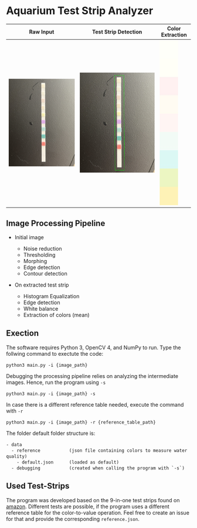 # Aquarium Test Strip Analyzer

Raw Input | Test Strip Detection | Color Extraction
--- | --- | ---
![](https://github.com/Huntler/AquariumTestStripAnalyzer/blob/master/images/raw_example.JPG) | ![](https://github.com/Huntler/AquariumTestStripAnalyzer/blob/master/images/detection_example.jpg) | ![](https://github.com/Huntler/AquariumTestStripAnalyzer/blob/master/images/extraction_example.jpg)

## Image Processing Pipeline
- Initial image
  - Noise reduction
  - Thresholding
  - Morphing
  - Edge detection
  - Contour detection

- On extracted test strip
  - Histogram Equalization
  - Edge detection
  - White balance
  - Extraction of colors (mean)

## Exection
The software requires Python 3, OpenCV 4, and NumPy to run. Type the follwing command to exectute the code:

```
python3 main.py -i {image_path}
```

Debugging the processing pipeline relies on analyzing the intermediate images. Hence, run the program using `-s`

```
python3 main.py -i {image_path} -s
```

In case there is a different reference table needed, execute the command with `-r`

```
python3 main.py -i {image_path} -r {reference_table_path}
```

The folder default folder structure is:

```
- data
  - reference           (json file containing colors to measure water quality)
    - default.json      (loaded as default)
  - debugging           (created when calling the program with `-s`)
```

## Used Test-Strips
The program was developed based on the 9-in-one test strips found on [amazon](https://www.amazon.de/dp/B0BFX4H44F?ref=ppx_yo2ov_dt_b_product_details&th=1&language=en_GB). Different tests are possible, if the program uses a different reference table for the color-to-value operation. Feel free to create an issue for that and provide the corresponding `reference.json`.
